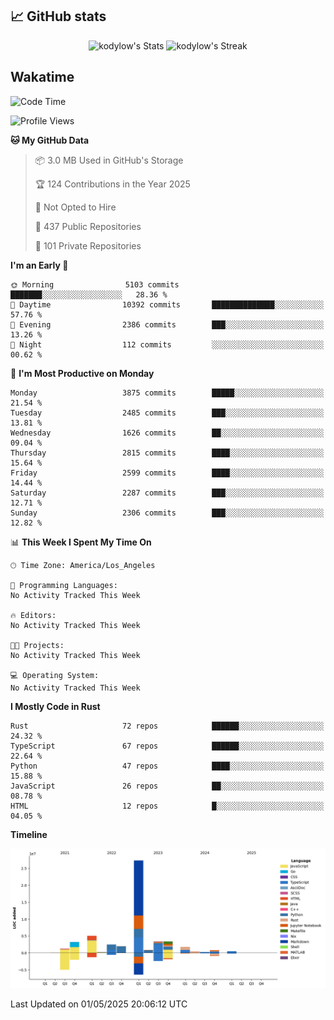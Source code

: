 ## 📈 GitHub stats
<!--START_SECTION:github-->
<div class="badges-githubstats">
  <p align="center">
    <img src="https://github-readme-stats.vercel.app/api?username=kodylow&theme=tokyonight&show_icons=true&hide_border=true&count_private=true" alt="kodylow's Stats" height="165">
    <img src="https://github-readme-streak-stats.herokuapp.com/?user=kodylow&theme=tokyonight&hide_border=true" alt="kodylow's Streak" height="165">
  </p>
</div>
<!--END_SECTION:github-->

## Wakatime 
<!--START_SECTION:waka-->
![Code Time](http://img.shields.io/badge/Code%20Time-1%2C294%20hrs%2031%20mins-blue)

![Profile Views](http://img.shields.io/badge/Profile%20Views-0-blue)

**🐱 My GitHub Data** 

> 📦 3.0 MB Used in GitHub's Storage 
 > 
> 🏆 124 Contributions in the Year 2025
 > 
> 🚫 Not Opted to Hire
 > 
> 📜 437 Public Repositories 
 > 
> 🔑 101 Private Repositories 
 > 
**I'm an Early 🐤** 

```text
🌞 Morning                5103 commits        ███████░░░░░░░░░░░░░░░░░░   28.36 % 
🌆 Daytime                10392 commits       ██████████████░░░░░░░░░░░   57.76 % 
🌃 Evening                2386 commits        ███░░░░░░░░░░░░░░░░░░░░░░   13.26 % 
🌙 Night                  112 commits         ░░░░░░░░░░░░░░░░░░░░░░░░░   00.62 % 
```
📅 **I'm Most Productive on Monday** 

```text
Monday                   3875 commits        █████░░░░░░░░░░░░░░░░░░░░   21.54 % 
Tuesday                  2485 commits        ███░░░░░░░░░░░░░░░░░░░░░░   13.81 % 
Wednesday                1626 commits        ██░░░░░░░░░░░░░░░░░░░░░░░   09.04 % 
Thursday                 2815 commits        ████░░░░░░░░░░░░░░░░░░░░░   15.64 % 
Friday                   2599 commits        ████░░░░░░░░░░░░░░░░░░░░░   14.44 % 
Saturday                 2287 commits        ███░░░░░░░░░░░░░░░░░░░░░░   12.71 % 
Sunday                   2306 commits        ███░░░░░░░░░░░░░░░░░░░░░░   12.82 % 
```


📊 **This Week I Spent My Time On** 

```text
🕑︎ Time Zone: America/Los_Angeles

💬 Programming Languages: 
No Activity Tracked This Week

🔥 Editors: 
No Activity Tracked This Week

🐱‍💻 Projects: 
No Activity Tracked This Week

💻 Operating System: 
No Activity Tracked This Week
```

**I Mostly Code in Rust** 

```text
Rust                     72 repos            ██████░░░░░░░░░░░░░░░░░░░   24.32 % 
TypeScript               67 repos            ██████░░░░░░░░░░░░░░░░░░░   22.64 % 
Python                   47 repos            ████░░░░░░░░░░░░░░░░░░░░░   15.88 % 
JavaScript               26 repos            ██░░░░░░░░░░░░░░░░░░░░░░░   08.78 % 
HTML                     12 repos            █░░░░░░░░░░░░░░░░░░░░░░░░   04.05 % 
```



**Timeline**

![Lines of Code chart](https://raw.githubusercontent.com/Kodylow/Kodylow/master/assets/bar_graph.png)


 Last Updated on 01/05/2025 20:06:12 UTC
<!--END_SECTION:waka-->
